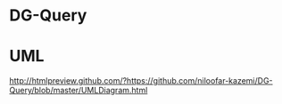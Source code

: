 # DG-Query
# UML
http://htmlpreview.github.com/?https://github.com/niloofar-kazemi/DG-Query/blob/master/UMLDiagram.html
